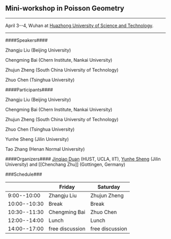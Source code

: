 ## Mini-workshop in Poisson Geometry ##

***
April 3--4, Wuhan at [Huazhong University of Science and Technology](http://english.hust.edu.cn/). 

***
####Speakers####

Zhangju Liu (Beijing University)

Chengming Bai (Chern Institute, Nankai University)

Zhujun Zheng (South China University of Technology)

Zhuo Chen (Tsinghua University)

####Participants####

Zhangju Liu (Beijing University)

Chengming Bai (Chern Institute, Nankai University)

Zhujun Zheng (South China University of Technology)

Zhuo Chen (Tsinghua University)

Yunhe Sheng (Jilin University)

Tao Zhang (Henan Normal University)

####Organizers####
[Jinqiao Duan](http://mypages.iit.edu/~duan/)  (HUST, UCLA, IIT), [Yunhe Sheng](http://math.jlu.edu.cn/?act=view&id=741&mod=info) (Jilin University) and [[Chenchang Zhu]] (Gottingen, Germany)

###Schedule###


|               | Friday      | Saturday | 
| ------------- | -------------|--------| 
| 9:00--10:00   |   Zhangju Liu   | Zhujun Zheng | 
| 10:00--10:30  |  Break     |Break| 
| 10:30--11:30  | Chengming Bai             |Zhuo Chen |
| 12:00--14:00  |  Lunch            |Lunch     |       
| 14:00--17:00  | free discussion |free discussion     | 

         